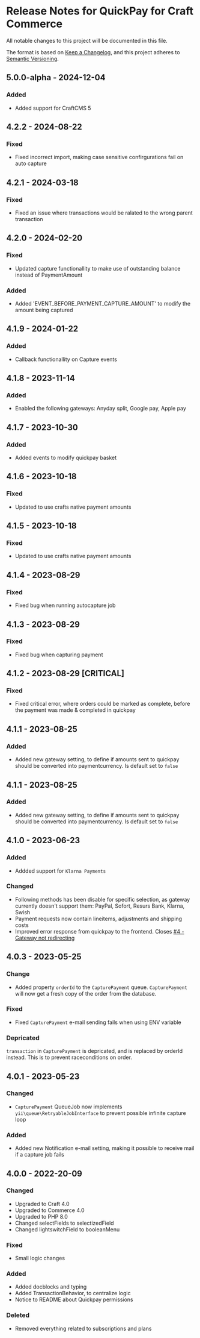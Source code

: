 # Release Notes for QuickPay for Craft Commerce

All notable changes to this project will be documented in this file.

The format is based on [Keep a Changelog](https://keepachangelog.com/en/1.0.0/), and this project adheres to [Semantic Versioning](https://semver.org/spec/v2.0.0.html).

## 5.0.0-alpha - 2024-12-04

### Added

- Added support for CraftCMS 5

## 4.2.2 - 2024-08-22

### Fixed

- Fixed incorrect import, making case sensitive confirgurations fail on auto capture

## 4.2.1 - 2024-03-18

### Fixed

- Fixed an issue where transactions would be ralated to the wrong parent transaction

## 4.2.0 - 2024-02-20

### Fixed

- Updated capture functionallity to make use of outstanding balance instead of PaymentAmount

### Added

- Added 'EVENT_BEFORE_PAYMENT_CAPTURE_AMOUNT' to modify the amount being captured

## 4.1.9 - 2024-01-22

### Added

- Callback functionallity on Capture events

## 4.1.8 - 2023-11-14

### Added

- Enabled the following gateways: Anyday split, Google pay, Apple pay

## 4.1.7 - 2023-10-30

### Added

- Added events to modify quickpay basket

## 4.1.6 - 2023-10-18

### Fixed

- Updated to use crafts native payment amounts

## 4.1.5 - 2023-10-18

### Fixed

- Updated to use crafts native payment amounts

## 4.1.4 - 2023-08-29

### Fixed

- Fixed bug when running autocapture job

## 4.1.3 - 2023-08-29

### Fixed

- Fixed bug when capturing payment

## 4.1.2 - 2023-08-29 [CRITICAL]

### Fixed

- Fixed critical error, where orders could be marked as complete, before the payment was made & completed in quickpay

## 4.1.1 - 2023-08-25

### Added

- Added new gateway setting, to define if amounts sent to quickpay should be converted into paymentcurrency. Is default set to `false`

## 4.1.1 - 2023-08-25

### Added

- Added new gateway setting, to define if amounts sent to quickpay should be converted into paymentcurrency. Is default set to `false`

## 4.1.0 - 2023-06-23

### Added

- Addded support for `Klarna Payments`

### Changed

- Following methods has been disable for specific selection, as gateway currently doesn't support them: PayPal, Sofort, Resurs Bank, Klarna, Swish
- Payment requests now contain lineitems, adjustments and shipping costs
- Improved error response from quickpay to the frontend. Closes [#4 - Gateway not redirecting](https://github.com/quantity-digital/commerce-quickpay/issues/4)

## 4.0.3 - 2023-05-25

### Change

- Added property `orderId` to the `CapturePayment` queue. `CapturePayment` will now get a fresh copy of the order from the database.

### Fixed

- Fixed `CapturePayment` e-mail sending fails when using ENV variable

### Depricated

`transaction` in `CapturePayment` is depricated, and is replaced by orderId instead. This is to prevent raceconditions on order.

## 4.0.1 - 2023-05-23

### Changed

- `CapturePayment` QueueJob now implements `yii\queue\RetryableJobInterface` to prevent possible infinite capture loop

### Added

- Added new Notification e-mail setting, making it possible to receive mail if a capture job fails

## 4.0.0 - 2022-20-09

### Changed

- Upgraded to Craft 4.0
- Upgraded to Commerce 4.0
- Upgraded to PHP 8.0
- Changed selectFields to selectizedField
- Changed lightswitchField to booleanMenu

### Fixed

- Small logic changes

### Added

- Added docblocks and typing
- Added TransactionBehavior, to centralize logic
- Notice to README about Quickpay permissions

### Deleted

- Removed everything related to subscriptions and plans
